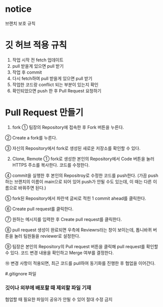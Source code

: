 # notice
브랜치 보호 규칙

# 깃 허브 적용 규칙
1. 작업 시작 전 fetch 업데이트
2. pull 받을게 있으면 pull 받기
3. 작업 후 commit
4. 다시 fetch하여 pull 받을게 있으면 pull 받기
5. 작업한 코드랑 conflict 되는 부분이 있는지 확인
6. 확인되었으면 push 한 후 Pull Request 요청하기

# Pull Request 만들기
1) fork
① 팀장의 Repository에 접속한 후 Fork 버튼을 누른다.
 
② Create a fork를 누른다.
 
③ 자신의 Repository에서 fork로 생성된 새로운 저장소를 확인할 수 있다.
 
2) Clone, Remote
① fork로 생성한 본인의 Repository에서 Code 버튼을 눌러 HTTPS 주소를 복사한다.
코드를 수정한다.

④ commit을 실행한 후 본인의 Repositroy로 수정한 코드를 push한다. (가끔 push 하는 브랜치의 이름이 main으로 되어 있어 push가 안될 수도 있는데, 이 때는 다른 이름으로 바꿔주면 된다.)
 
⑤ fork된 Repository에서 파란색 글씨로 적힌 1 commit ahead를 클릭한다.
 
⑥ Create pull request를 클릭한다.
 
⑦ 원하는 메시지를 입력한 후 Create pull request를 클릭한다.
 
⑧ pull request 생성이 완료되면 우측에 Reviewrs라는 창이 보이는데, 톱니바퀴 버튼을 눌러 팀원들을 reviewer로 설정한다.
 
⑨ 팀장은 본인의 Repository의 Pull request 버튼을 클릭해 pull request를 확인할 수 있다. 코드 변경 내용을 확인하고 Merge 여부를 결정한다.
 
⑩ 변경 사항이 적용되면, 최근 코드를 pull하여 동기화를 진행한 후 협업을 이어간다.

#.gitignore 파일
### 깃이나 외부에 배포할 때 제외할 파일 기재
협업할 때 필요한 파일이 공유가 안될 수 있어 절대 수정 금지
